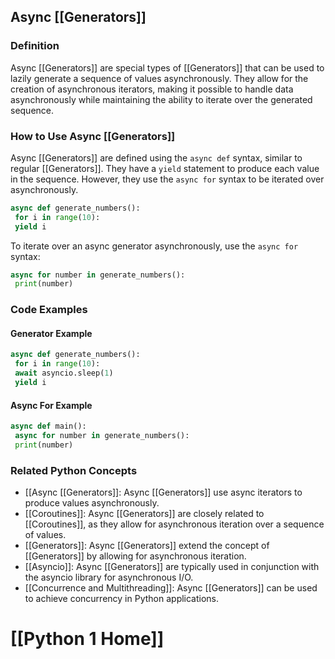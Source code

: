 ## Async [[Generators]]

### Definition

Async [[Generators]] are special types of [[Generators]] that can be used to lazily generate a sequence of values asynchronously. They allow for the creation of asynchronous iterators, making it possible to handle data asynchronously while maintaining the ability to iterate over the generated sequence.

### How to Use Async [[Generators]]

Async [[Generators]] are defined using the `async def` syntax, similar to regular [[Generators]]. They have a `yield` statement to produce each value in the sequence. However, they use the `async for` syntax to be iterated over asynchronously.

```python
async def generate_numbers():
 for i in range(10):
 yield i
```

To iterate over an async generator asynchronously, use the `async for` syntax:

```python
async for number in generate_numbers():
 print(number)
```

### Code Examples

#### Generator Example

```python
async def generate_numbers():
 for i in range(10):
 await asyncio.sleep(1)
 yield i
```

#### Async For Example

```python
async def main():
 async for number in generate_numbers():
 print(number)
```

### Related Python Concepts

- [[Async [[Generators]]: Async [[Generators]] use async iterators to produce values asynchronously.
- [[Coroutines]]: Async [[Generators]] are closely related to [[Coroutines]], as they allow for asynchronous iteration over a sequence of values.
- [[Generators]]: Async [[Generators]] extend the concept of [[Generators]] by allowing for asynchronous iteration.
- [[Asyncio]]: Async [[Generators]] are typically used in conjunction with the asyncio library for asynchronous I/O.
- [[Concurrence and Multithreading]]: Async [[Generators]] can be used to achieve concurrency in Python applications.
# [[Python 1 Home]]